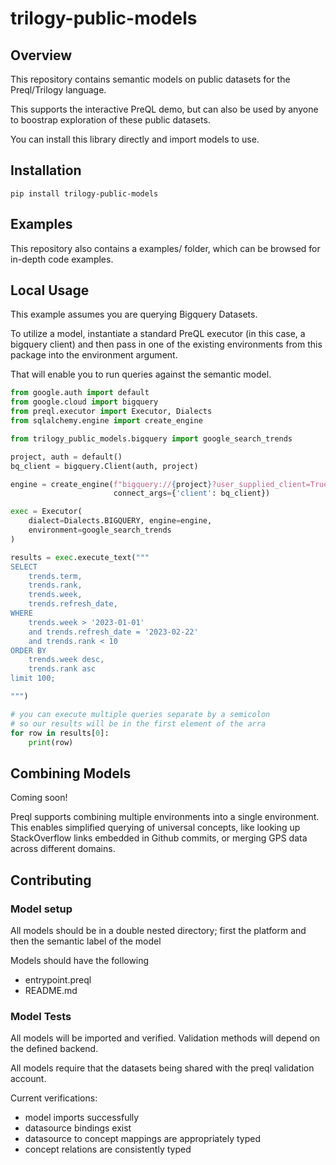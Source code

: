 # trilogy-public-models

## Overview

This repository contains semantic models on public datasets for the Preql/Trilogy language. 

This supports the interactive PreQL demo, but can also be used by anyone to boostrap exploration
of these public datasets.

You can install this library directly and import models to use.

## Installation

```commandline
pip install trilogy-public-models
```

## Examples

This repository also contains a examples/ folder, which can be browsed for in-depth code examples.

## Local Usage

This example assumes you are querying Bigquery Datasets.

To utilize a model, instantiate a standard PreQL executor (in this case, a bigquery client) 
and then pass in one of the existing environments from this package into the environment argument.

That will enable you to run queries against the semantic model.

```python
from google.auth import default
from google.cloud import bigquery
from preql.executor import Executor, Dialects
from sqlalchemy.engine import create_engine

from trilogy_public_models.bigquery import google_search_trends

project, auth = default()
bq_client = bigquery.Client(auth, project)

engine = create_engine(f"bigquery://{project}?user_supplied_client=True",
                       connect_args={'client': bq_client})

exec = Executor(
    dialect=Dialects.BIGQUERY, engine=engine,
    environment=google_search_trends
)

results = exec.execute_text("""
SELECT 
	trends.term,
	trends.rank,
	trends.week,
	trends.refresh_date,
WHERE
    trends.week > '2023-01-01'
    and trends.refresh_date = '2023-02-22'
    and trends.rank < 10
ORDER BY 
    trends.week desc,
    trends.rank asc
limit 100;

""")

# you can execute multiple queries separate by a semicolon
# so our results will be in the first element of the arra
for row in results[0]:
    print(row)


```

## Combining Models

Coming soon!

Preql supports combining multiple environments into a single environment. This enables simplified querying
of universal concepts, like looking up StackOverflow links embedded in Github commits, or merging GPS
data across different domains. 

## Contributing

### Model setup

All models should be in a double nested directory; first the platform and then the semantic label of the model

Models should have the following

- entrypoint.preql
- README.md


### Model Tests

All models will be imported and verified. Validation methods will depend on the defined backend. 

All models require that the datasets being shared with the preql validation account. 

Current verifications:

 - model imports successfully
 - datasource bindings exist
 - datasource to concept mappings are appropriately typed
 - concept relations are consistently typed

